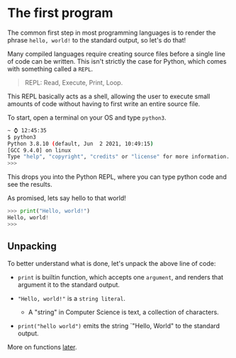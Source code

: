 # The first program

The common first step in most programming languages is to render the phrase `hello, world!` to the
standard output, so let's do that!

Many compiled languages require creating source files before a single line of code can be written. This
isn't strictly the case for Python, which comes with something called a `REPL`.
> REPL: Read, Execute, Print, Loop.

This REPL basically acts as a shell, allowing the user to execute small amounts of code without having
to first write an entire source file.

To start, open a terminal on your OS and type `python3`.

```bash
~ ⌚ 12:45:35
$ python3
Python 3.8.10 (default, Jun  2 2021, 10:49:15) 
[GCC 9.4.0] on linux
Type "help", "copyright", "credits" or "license" for more information.
>>> 


```

This drops you into the Python REPL, where you can type python code and see the results.

As promised, lets say hello to that world!

```python
>>> print("Hello, world!")
Hello, world!
>>> 
```

## Unpacking

To better understand what is done, let's unpack the above line of code:

- `print` is builtin function, which accepts one `argument`, and renders that argument it to the
  standard output.

- `"Hello, world!"` is a `string literal`.
    - A "string" in Computer Science is text, a collection of characters.
- `print("hello world")` emits the string `"Hello, World" to the standard output.

More on functions [later](functions.md).
